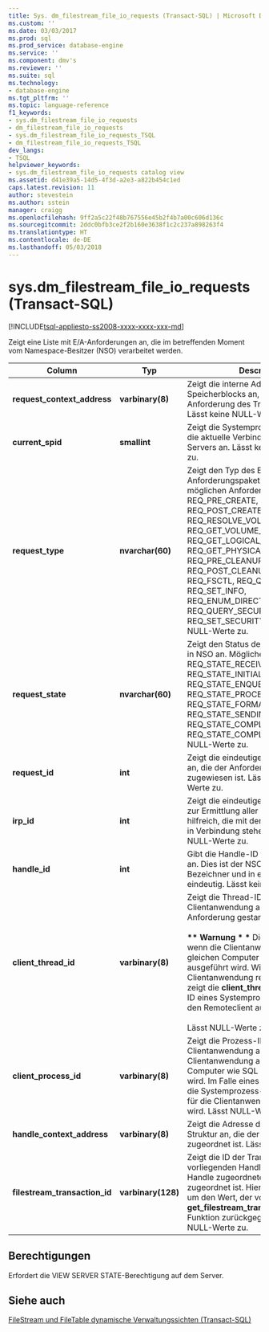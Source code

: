 ```yaml
---
title: Sys. dm_filestream_file_io_requests (Transact-SQL) | Microsoft Docs
ms.custom: ''
ms.date: 03/03/2017
ms.prod: sql
ms.prod_service: database-engine
ms.service: ''
ms.component: dmv's
ms.reviewer: ''
ms.suite: sql
ms.technology:
- database-engine
ms.tgt_pltfrm: ''
ms.topic: language-reference
f1_keywords:
- sys.dm_filestream_file_io_requests
- dm_filestream_file_io_requests
- sys.dm_filestream_file_io_requests_TSQL
- dm_filestream_file_io_requests_TSQL
dev_langs:
- TSQL
helpviewer_keywords:
- sys.dm_filestream_file_io_requests catalog view
ms.assetid: d41e39a5-14d5-4f3d-a2e3-a822b454c1ed
caps.latest.revision: 11
author: stevestein
ms.author: sstein
manager: craigg
ms.openlocfilehash: 9ff2a5c22f48b767556e45b2f4b7a00c606d136c
ms.sourcegitcommit: 2ddc0bfb3ce2f2b160e3638f1c2c237a898263f4
ms.translationtype: HT
ms.contentlocale: de-DE
ms.lasthandoff: 05/03/2018
---
```

# <a name="sysdmfilestreamfileiorequests-transact-sql"></a>sys.dm_filestream_file_io_requests (Transact-SQL)
[!INCLUDE[tsql-appliesto-ss2008-xxxx-xxxx-xxx-md](../../includes/tsql-appliesto-ss2008-xxxx-xxxx-xxx-md.md)]

  Zeigt eine Liste mit E/A-Anforderungen an, die im betreffenden Moment vom Namespace-Besitzer (NSO) verarbeitet werden.  
  
|Column|Typ|Description|  
|------------|----------|-----------------|  
|**request_context_address**|**varbinary(8)**|Zeigt die interne Adresse des NSO-Speicherblocks an, der die E/A-Anforderung des Treibers enthält. Lässt keine NULL-Werte zu.|  
|**current_spid**|**smallint**|Zeigt die Systemprozess-ID (SPID) für die aktuelle Verbindung des SQL Servers an. Lässt keine NULL-Werte zu.|  
|**request_type**|**nvarchar(60)**|Zeigt den Typ des E/A-Anforderungspakets (IRP) an. Die möglichen Anforderungstypen sind REQ_PRE_CREATE, REQ_POST_CREATE, REQ_RESOLVE_VOLUME, REQ_GET_VOLUME_INFO, REQ_GET_LOGICAL_NAME, REQ_GET_PHYSICAL_NAME, REQ_PRE_CLEANUP, REQ_POST_CLEANUP, REQ_CLOSE, REQ_FSCTL, REQ_QUERY_INFO, REQ_SET_INFO, REQ_ENUM_DIRECTORY, REQ_QUERY_SECURITY und REQ_SET_SECURITY. Lässt keine NULL-Werte zu.|  
|**request_state**|**nvarchar(60)**|Zeigt den Status der E/A-Anforderung in NSO an. Mögliche Werte sind REQ_STATE_RECEIVED, REQ_STATE_INITIALIZED, REQ_STATE_ENQUEUED, REQ_STATE_PROCESSING, REQ_STATE_FORMATTING_RESPONSE, REQ_STATE_SENDING_RESPONSE, REQ_STATE_COMPLETING und REQ_STATE_COMPLETED. Lässt keine NULL-Werte zu.|  
|**request_id**|**int**|Zeigt die eindeutige Anforderungs-ID an, die der Anforderung vom Treiber zugewiesen ist. Lässt keine NULL-Werte zu.|  
|**irp_id**|**int**|Zeigt die eindeutige IRP-ID an. Dies ist zur Ermittlung aller E/A-Anforderungen hilfreich, die mit der vorliegenden IRP in Verbindung stehen. Lässt keine NULL-Werte zu.|  
|**handle_id**|**int**|Gibt die Handle-ID für den Namespace an. Dies ist der NSO-spezifische Bezeichner und in einer Instanz eindeutig. Lässt keine NULL-Werte zu.|  
|**client_thread_id**|**varbinary(8)**|Zeigt die Thread-ID der Clientanwendung an, von der die Anforderung gestartet wird.<br /><br /> **\*\* Warnung \* \***  Dies ist nur sinnvoll, wenn die Clientanwendung auf dem gleichen Computer wie SQL Server ausgeführt wird. Wird die Clientanwendung remote ausgeführt, zeigt die **client_thread_id** die Thread-ID eines Systemprozesses an, der für den Remoteclient ausgeführt wird.<br /><br /> Lässt NULL-Werte zu.|  
|**client_process_id**|**varbinary(8)**|Zeigt die Prozess-ID der Clientanwendung an, wenn die Clientanwendung auf dem gleichen Computer wie SQL Server ausgeführt wird. Im Falle eines Remoteclients wird die Systemprozess-ID angezeigt, die für die Clientanwendung angezeigt wird. Lässt NULL-Werte zu.|  
|**handle_context_address**|**varbinary(8)**|Zeigt die Adresse der internen NSO-Struktur an, die der Handle des Clients zugeordnet ist. Lässt NULL-Werte zu.|  
|**filestream_transaction_id**|**varbinary(128)**|Zeigt die ID der Transaktion an, die der vorliegenden Handle und allen dieser Handle zugeordneten Anforderungen zugeordnet ist. Hierbei handelt es sich um den Wert, der von der **get_filestream_transaction_context** -Funktion zurückgegeben wird. Lässt NULL-Werte zu.|  
  
## <a name="permissions"></a>Berechtigungen  
 Erfordert die VIEW SERVER STATE-Berechtigung auf dem Server.  
  
## <a name="see-also"></a>Siehe auch  
 [FileStream und FileTable dynamische Verwaltungssichten &#40;Transact-SQL&#41;](../../relational-databases/system-dynamic-management-views/filestream-and-filetable-dynamic-management-views-transact-sql.md)  
  
  
